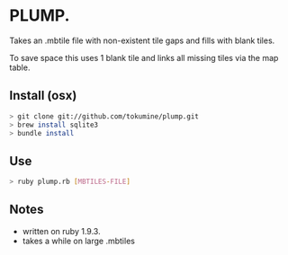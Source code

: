 PLUMP. 
==  
Takes an .mbtile file with non-existent tile gaps and fills with blank tiles. 

To save space this uses 1 blank tile and links all missing tiles via the map table.

Install (osx)
--

```bash
> git clone git://github.com/tokumine/plump.git
> brew install sqlite3
> bundle install 
```


Use
--

```bash
> ruby plump.rb [MBTILES-FILE]
```

Notes
--
* written on ruby 1.9.3. 
* takes a while on large .mbtiles
